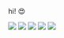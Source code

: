 hi! :heart_eyes:


<img src="https://img.shields.io/badge/JAVA-007396?style=for-the-badge&logo=JAVA&logoColor=white">


<img src="https://img.shields.io/badge/C-A8B9CC?style=for-the-badge&logo=C&logoColor=white">
<img src="https://img.shields.io/badge/Python-3776AB?style=for-the-badge&logo=Python&logoColor=white">
<img src="https://img.shields.io/badge/C++-00599C?style=for-the-badge&logo=C++&logoColor=white">


<img src="https://img.shields.io/badge/CSS3-1572B6?style=for-the-badge&logo=CSS3&logoColor=white">
